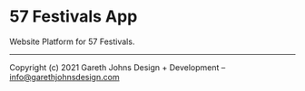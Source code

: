 # 57 Festivals App

Website Platform for 57 Festivals.
* * *

Copyright (c) 2021 Gareth Johns Design + Development – info@garethjohnsdesign.com